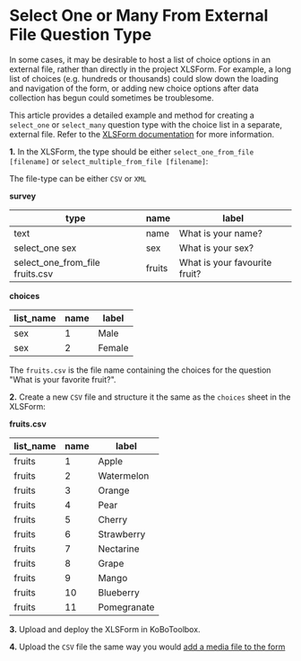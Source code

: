# Select One or Many From External File Question Type

In some cases, it may be desirable to host a list of choice options in an external file, rather than directly in the project XLSForm. For example, a long list of choices (e.g. hundreds or thousands) could slow down the loading and navigation of the form, or adding new choice options after data collection has begun could sometimes be troublesome.

This article provides a detailed example and method for creating a `select_one` or `select_many` question type with the choice list in a separate, external file. Refer to the [XLSForm documentation](https://xlsform.org/en/#multiple-choice-from-file) for more information.

**1.** In the XLSForm, the type should be either `select_one_from_file [filename]` or `select_multiple_from_file [filename]`:

<p class="note">The file-type can be either <code>CSV</code> or <code>XML</code></p>

__survey__

| type                            | name   | label                         |
| ---                             | ---    | ---                           |
| text                            | name   | What is your name?            |
| select_one sex                  | sex    | What is your sex?             |
| select_one_from_file fruits.csv | fruits | What is your favourite fruit? |

__choices__

| list_name | name | label  |
| ---       | ---  | ---    |
| sex       | 1    | Male   |
| sex       | 2    | Female |

<p class="note">The <code>fruits.csv</code> is the file name containing the choices for the question "What is your favorite fruit?".</p>

**2.** Create a new `CSV` file and structure it the same as the `choices` sheet in the XLSForm:

__fruits.csv__

| list_name | name | label       |
| ---       | ---  | ---         |
| fruits    | 1    | Apple       |
| fruits    | 2    | Watermelon  |
| fruits    | 3    | Orange      |
| fruits    | 4    | Pear        |
| fruits    | 5    | Cherry      |
| fruits    | 6    | Strawberry  |
| fruits    | 7    | Nectarine   |
| fruits    | 8    | Grape       |
| fruits    | 9    | Mango       |
| fruits    | 10   | Blueberry   |
| fruits    | 11   | Pomegranate |

**3.** Upload and deploy the XLSForm in KoBoToolbox.

**4.** Upload the `CSV` file the same way you would [add a media file to the form](media.md)


